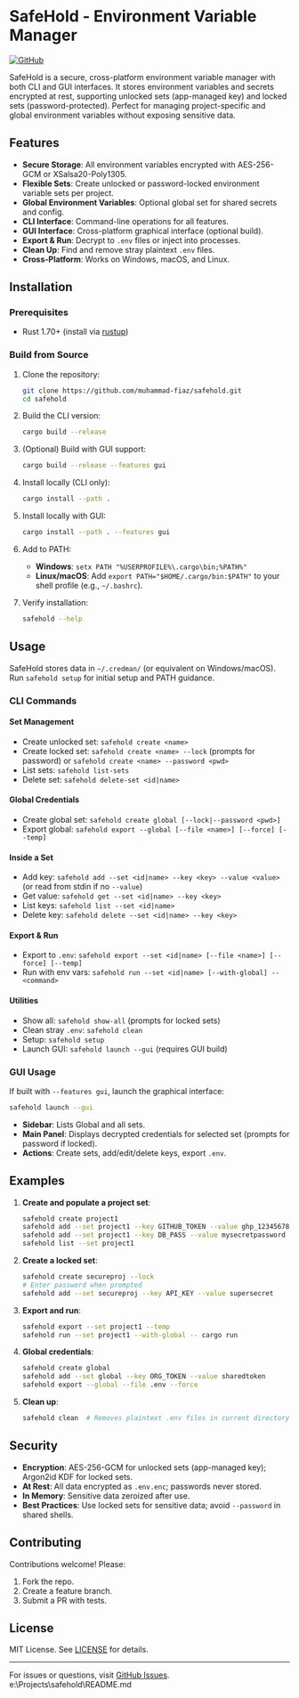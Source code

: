 # SafeHold - Environment Variable Manager

[![GitHub](https://img.shields.io/badge/GitHub-muhammad--fiaz/safehold-blue)](https://github.com/muhammad-fiaz/safehold)

SafeHold is a secure, cross-platform environment variable manager with both CLI and GUI interfaces. It stores environment variables and secrets encrypted at rest, supporting unlocked sets (app-managed key) and locked sets (password-protected). Perfect for managing project-specific and global environment variables without exposing sensitive data.

## Features

- **Secure Storage**: All environment variables encrypted with AES-256-GCM or XSalsa20-Poly1305.
- **Flexible Sets**: Create unlocked or password-locked environment variable sets per project.
- **Global Environment Variables**: Optional global set for shared secrets and config.
- **CLI Interface**: Command-line operations for all features.
- **GUI Interface**: Cross-platform graphical interface (optional build).
- **Export & Run**: Decrypt to `.env` files or inject into processes.
- **Clean Up**: Find and remove stray plaintext `.env` files.
- **Cross-Platform**: Works on Windows, macOS, and Linux.

## Installation

### Prerequisites
- Rust 1.70+ (install via [rustup](https://rustup.rs/))

### Build from Source

1. Clone the repository:
   ```bash
   git clone https://github.com/muhammad-fiaz/safehold.git
   cd safehold
   ```

2. Build the CLI version:
   ```bash
   cargo build --release
   ```

3. (Optional) Build with GUI support:
   ```bash
   cargo build --release --features gui
   ```

4. Install locally (CLI only):
   ```bash
   cargo install --path .
   ```

5. Install locally with GUI:
   ```bash
   cargo install --path . --features gui
   ```

6. Add to PATH:
   - **Windows**: `setx PATH "%USERPROFILE%\.cargo\bin;%PATH%"`
   - **Linux/macOS**: Add `export PATH="$HOME/.cargo/bin:$PATH"` to your shell profile (e.g., `~/.bashrc`).

7. Verify installation:
   ```bash
   safehold --help
   ```

## Usage

SafeHold stores data in `~/.credman/` (or equivalent on Windows/macOS). Run `safehold setup` for initial setup and PATH guidance.

### CLI Commands

#### Set Management
- Create unlocked set: `safehold create <name>`
- Create locked set: `safehold create <name> --lock` (prompts for password) or `safehold create <name> --password <pwd>`
- List sets: `safehold list-sets`
- Delete set: `safehold delete-set <id|name>`

#### Global Credentials
- Create global set: `safehold create global [--lock|--password <pwd>]`
- Export global: `safehold export --global [--file <name>] [--force] [--temp]`

#### Inside a Set
- Add key: `safehold add --set <id|name> --key <key> --value <value>` (or read from stdin if no `--value`)
- Get value: `safehold get --set <id|name> --key <key>`
- List keys: `safehold list --set <id|name>`
- Delete key: `safehold delete --set <id|name> --key <key>`

#### Export & Run
- Export to `.env`: `safehold export --set <id|name> [--file <name>] [--force] [--temp]`
- Run with env vars: `safehold run --set <id|name> [--with-global] -- <command>`

#### Utilities
- Show all: `safehold show-all` (prompts for locked sets)
- Clean stray `.env`: `safehold clean`
- Setup: `safehold setup`
- Launch GUI: `safehold launch --gui` (requires GUI build)

### GUI Usage

If built with `--features gui`, launch the graphical interface:

```bash
safehold launch --gui
```

- **Sidebar**: Lists Global and all sets.
- **Main Panel**: Displays decrypted credentials for selected set (prompts for password if locked).
- **Actions**: Create sets, add/edit/delete keys, export `.env`.

## Examples

1. **Create and populate a project set**:
   ```bash
   safehold create project1
   safehold add --set project1 --key GITHUB_TOKEN --value ghp_1234567890abcdef
   safehold add --set project1 --key DB_PASS --value mysecretpassword
   safehold list --set project1
   ```

2. **Create a locked set**:
   ```bash
   safehold create secureproj --lock
   # Enter password when prompted
   safehold add --set secureproj --key API_KEY --value supersecret
   ```

3. **Export and run**:
   ```bash
   safehold export --set project1 --temp
   safehold run --set project1 --with-global -- cargo run
   ```

4. **Global credentials**:
   ```bash
   safehold create global
   safehold add --set global --key ORG_TOKEN --value sharedtoken
   safehold export --global --file .env --force
   ```

5. **Clean up**:
   ```bash
   safehold clean  # Removes plaintext .env files in current directory tree
   ```

## Security

- **Encryption**: AES-256-GCM for unlocked sets (app-managed key); Argon2id KDF for locked sets.
- **At Rest**: All data encrypted as `.env.enc`; passwords never stored.
- **In Memory**: Sensitive data zeroized after use.
- **Best Practices**: Use locked sets for sensitive data; avoid `--password` in shared shells.

## Contributing

Contributions welcome! Please:
1. Fork the repo.
2. Create a feature branch.
3. Submit a PR with tests.

## License

MIT License. See [LICENSE](LICENSE) for details.

---

For issues or questions, visit [GitHub Issues](https://github.com/muhammad-fiaz/safehold/issues).</content>
<parameter name="filePath">e:\Projects\safehold\README.md